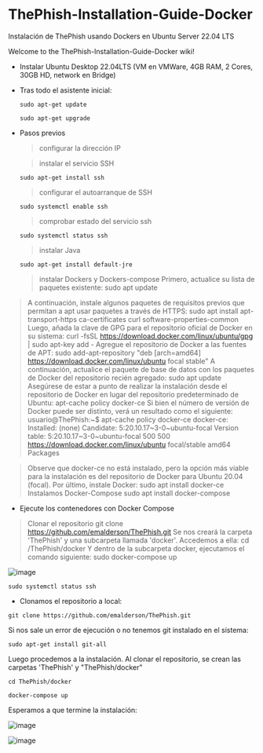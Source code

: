 # ThePhish-Installation-Guide-Docker
Instalación de ThePhish usando Dockers en Ubuntu Server 22.04 LTS

Welcome to the ThePhish-Installation-Guide-Docker wiki!

* Instalar Ubuntu Desktop 22.04LTS (VM en VMWare, 4GB RAM, 2 Cores, 30GB HD, network en Bridge)
* Tras todo el asistente inicial:
  ```shell
  sudo apt-get update 
  ```
  ```shell
  sudo apt-get upgrade
  ```
* Pasos previos

  > configurar la dirección IP 

  > instalar el servicio SSH 

  ```shell
  sudo apt-get install ssh
  ```

  > configurar el autoarranque de SSH

  ```shell
  sudo systemctl enable ssh
  ```

  > comprobar estado del servicio ssh

  ```shell
  sudo systemctl status ssh
  ```

  > instalar Java
  ```shell
  sudo apt-get install default-jre
  ```

  > instalar Dockers y Dockers-compose
    >Primero, actualice su lista de paquetes existente:
sudo apt update
>A continuación, instale algunos paquetes de requisitos previos que permitan a apt usar paquetes a través de HTTPS:
sudo apt install apt-transport-https ca-certificates curl software-properties-common
>Luego, añada la clave de GPG para el repositorio oficial de Docker en su sistema:
curl -fsSL https://download.docker.com/linux/ubuntu/gpg | sudo apt-key add -
>Agregue el repositorio de Docker a las fuentes de APT:
sudo add-apt-repository "deb [arch=amd64] https://download.docker.com/linux/ubuntu focal stable"
>A continuación, actualice el paquete de base de datos con los paquetes de Docker del repositorio recién agregado:
sudo apt update
>Asegúrese de estar a punto de realizar la instalación desde el repositorio de Docker en lugar del repositorio predeterminado de Ubuntu:
apt-cache policy docker-ce
>Si bien el número de versión de Docker puede ser distinto, verá un resultado como el siguiente:
usuario@ThePhish:~$ apt-cache policy docker-ce
docker-ce:
  Installed: (none)
  Candidate: 5:20.10.17~3-0~ubuntu-focal
  Version table:
     5:20.10.17~3-0~ubuntu-focal 500
        500 https://download.docker.com/linux/ubuntu focal/stable amd64 Packages

>Observe que docker-ce no está instalado, pero la opción más viable para la instalación es del repositorio de Docker para Ubuntu 20.04 (focal).
>Por último, instale Docker:
sudo apt install docker-ce
>Instalamos Docker-Compose
 sudo apt install docker-compose

* Ejecute los contenedores con Docker Compose
> Clonar el repositorio
git clone https://github.com/emalderson/ThePhish.git
> Se nos creará la carpeta 'ThePhish' y una subcarpeta llamada 'docker'. Accedemos a ella:
cd /ThePhish/docker
>Y dentro de la subcarpeta docker, ejecutamos el comando siguiente:
sudo docker-compose up

![image](https://user-images.githubusercontent.com/20743678/181035255-03b6db11-52a4-47df-8666-8d8bb79a6331.png)


  ```shell
  sudo systemctl status ssh
  ```


* Clonamos el repositorio a local:

```shell
git clone https://github.com/emalderson/ThePhish.git
```


Si nos sale un error de ejecución o no tenemos git instalado en el sistema:

```shell
sudo apt-get install git-all
```

Luego procedemos a la instalación. Al clonar el repositorio, se crean las carpetas 'ThePhish' y "ThePhish/docker"

```shell
cd ThePhish/docker
```

```shell
docker-compose up
```

Esperamos a que termine la instalación:

![image](https://user-images.githubusercontent.com/20743678/180761110-0c0c1aa6-2328-4559-bebe-3917d8b76a3e.png)


![image](https://user-images.githubusercontent.com/20743678/180763358-8c42603c-b2f9-4b8d-9671-19ac7daa3041.png)


